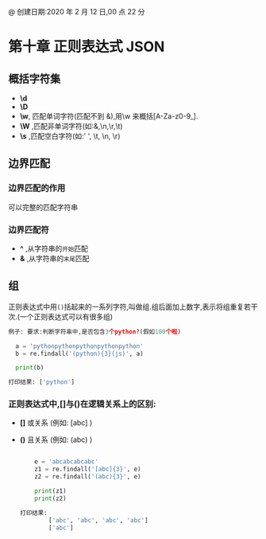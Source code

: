 @ 创建日期:2020 年 2 月 12 日,00 点 22 分

# 第十章 正则表达式 JSON

## 概括字符集

- **\d**
- **\D**
- **\w**, 匹配单词字符(匹配不到 &),用\w 来概括[A-Za-z0-9_].
- **\W** ,匹配非单词字符(如:&,\n,\r,\t)
- **\s** ,匹配空白字符(如:' ', \t, \n, \r)

## 边界匹配

### 边界匹配的作用

可以完整的匹配字符串

### 边界匹配符

- **^** ,从字符串的`开始`匹配
- **&** ,从字符串的`末尾`匹配

## 组

正则表达式中用`()`括起来的一系列字符,叫做组.组后面加上数字,表示将组重复若干次.(一个正则表达式可以有很多组)

```py
例子: 要求:判断字符串中,是否包含3个python?(假如100个啦)

  a = 'pythonpythonpythonpythonpython'
  b = re.findall('(python){3}(js)', a)

  print(b)

```

```py
打印结果: ['python']
```

### 正则表达式中,[]与()在逻辑关系上的区别:

- **[]** 或关系 (例如: [abc] )
- **()** 且关系 (例如: (abc) )

  ```py

      e = 'abcabcabcabc'
      z1 = re.findall('[abc]{3}', e)
      z2 = re.findall('(abc){3}', e)

      print(z1)
      print(z2)

  ```

  ```py
  打印结果:
          ['abc', 'abc', 'abc', 'abc']
          ['abc']

  ```

